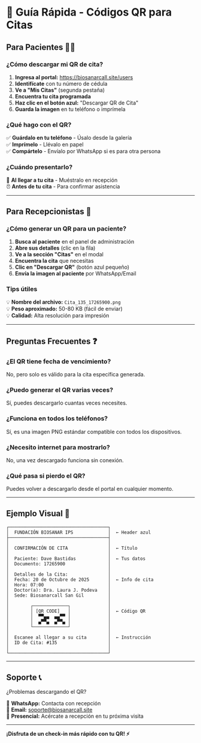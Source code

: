 # 🎯 Guía Rápida - Códigos QR para Citas

## Para Pacientes 👨‍⚕️

### ¿Cómo descargar mi QR de cita?

1. **Ingresa al portal:** https://biosanarcall.site/users
2. **Identifícate** con tu número de cédula
3. **Ve a "Mis Citas"** (segunda pestaña)
4. **Encuentra tu cita programada**
5. **Haz clic en el botón azul:** "Descargar QR de Cita"
6. **Guarda la imagen** en tu teléfono o imprímela

### ¿Qué hago con el QR?

✅ **Guárdalo en tu teléfono** - Úsalo desde la galería  
✅ **Imprímelo** - Llévalo en papel  
✅ **Compártelo** - Envíalo por WhatsApp si es para otra persona  

### ¿Cuándo presentarlo?

📍 **Al llegar a tu cita** - Muéstralo en recepción  
⏰ **Antes de tu cita** - Para confirmar asistencia  

---

## Para Recepcionistas 💼

### ¿Cómo generar un QR para un paciente?

1. **Busca al paciente** en el panel de administración
2. **Abre sus detalles** (clic en la fila)
3. **Ve a la sección "Citas"** en el modal
4. **Encuentra la cita** que necesitas
5. **Clic en "Descargar QR"** (botón azul pequeño)
6. **Envía la imagen al paciente** por WhatsApp/Email

### Tips útiles

💡 **Nombre del archivo:** `Cita_135_17265900.png`  
💡 **Peso aproximado:** 50-80 KB (fácil de enviar)  
💡 **Calidad:** Alta resolución para impresión  

---

## Preguntas Frecuentes ❓

### ¿El QR tiene fecha de vencimiento?
No, pero solo es válido para la cita específica generada.

### ¿Puedo generar el QR varias veces?
Sí, puedes descargarlo cuantas veces necesites.

### ¿Funciona en todos los teléfonos?
Sí, es una imagen PNG estándar compatible con todos los dispositivos.

### ¿Necesito internet para mostrarlo?
No, una vez descargado funciona sin conexión.

### ¿Qué pasa si pierdo el QR?
Puedes volver a descargarlo desde el portal en cualquier momento.

---

## Ejemplo Visual 📸

```
┌─────────────────────────────────────┐
│  FUNDACIÓN BIOSANAR IPS             │  ← Header azul
├─────────────────────────────────────┤
│                                     │
│  CONFIRMACIÓN DE CITA               │  ← Título
│                                     │
│  Paciente: Dave Bastidas            │  ← Tus datos
│  Documento: 17265900                │
│                                     │
│  Detalles de la Cita:               │
│  Fecha: 20 de Octubre de 2025       │  ← Info de cita
│  Hora: 07:00                        │
│  Doctor(a): Dra. Laura J. Podeva    │
│  Sede: Biosanarcall San Gil         │
│                                     │
│        ┌─────────────┐              │
│        │ [QR CODE]   │              │  ← Código QR
│        │  ▀▀▄▄  ▄▄▀▀ │              │
│        │  ▄▀▀▄  ▄▀▀▄ │              │
│        └─────────────┘              │
│                                     │
│  Escanee al llegar a su cita        │  ← Instrucción
│  ID de Cita: #135                   │
│                                     │
└─────────────────────────────────────┘
```

---

## Soporte 📞

¿Problemas descargando el QR?

📱 **WhatsApp:** Contacta con recepción  
📧 **Email:** soporte@biosanarcall.site  
🏥 **Presencial:** Acércate a recepción en tu próxima visita  

---

**¡Disfruta de un check-in más rápido con tu QR! ⚡**

